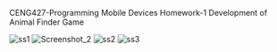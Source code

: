CENG427-Programming Mobile Devices
Homework-1
Development of Animal Finder Game


![ss1](https://user-images.githubusercontent.com/33989126/117688264-4a66fd00-b1c1-11eb-812e-f424c5c24c10.png) 
![Screenshot_2](https://user-images.githubusercontent.com/33989126/117688642-a3369580-b1c1-11eb-8d02-20c4a4f21047.png) 
![ss2](https://user-images.githubusercontent.com/33989126/117688265-4a66fd00-b1c1-11eb-9189-e1ad4436f7b6.png) 
![ss3](https://user-images.githubusercontent.com/33989126/117688260-4935d000-b1c1-11eb-9333-c8f7287acf22.png) 

